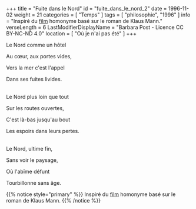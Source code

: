 +++
title = "Fuite dans le Nord"
id = "fuite_dans_le_nord_2"
date = 1996-11-02
weight = 21
categories = [ "Temps" ]
tags = [ "philosophie", "1996" ]
info = "Inspiré du [film](https://fr.wikipedia.org/wiki/Flucht_in_den_Norden) homonyme basé sur le roman de Klaus Mann."
verseLength = 6
LastModifierDisplayName = "Barbara Post - Licence CC BY-NC-ND 4.0"
location = [ "Où je n'ai pas été" ]
+++

Le Nord comme un hôtel

Au cœur, aux portes vides,

Vers la mer c'est l'appel

Dans ses fuites livides.

 \
Le Nord plus loin que tout

Sur les routes ouvertes,

C'est là-bas jusqu'au bout

Les espoirs dans leurs pertes.

 \
Le Nord, ultime fin,

Sans voir le paysage,

Où l'abîme défunt

Tourbillonne sans âge.

{{% notice style="primary" %}}
Inspiré du [film](https://fr.wikipedia.org/wiki/Flucht_in_den_Norden) homonyme basé sur le roman de Klaus Mann.
{{% /notice %}}
